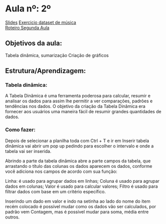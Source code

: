 # Aula nº: 2º

[Slides](https://docs.google.com/presentation/d/1Fjwq0FEMwftnM-kNwzw1BCppqDFXmOmAlPlk8tm1N54/edit?usp=sharing) 
[Exercicio dataset de música](https://github.com/LRCaetanoM/PORTA-PUC-MINAS/blob/main/Aula%202/dataset-spotify-v1.xlsx)  
[Roteiro Segunda Aula](https://docs.google.com/document/d/1sd4PZCvvjh7KGvcqP2RTEh2wTeJChpCh33GeR1ffbbo/edit?usp=sharing)  

## Objetivos da aula:
Tabela dinâmica, sumarização
Criação de gráficos

## Estrutura/Aprendizagem:
### Tabela dinâmica:
A Tabela Dinâmica é uma ferramenta poderosa para calcular, resumir e analisar os dados para assim lhe permitir a ver comparações, padrões e tendências nos dados. O objetivo da criação da Tabela Dinâmica era fornecer aos usuários uma maneira fácil de resumir grandes quantidades de dados.

### Como fazer:
Depois de selecionar a planilha toda com Ctrl + T e ir em Inserir tabela dinâmica vai abrir um pop up pedindo para escolher o intervalo e onde a tabela vai ser inserida.

Abrindo a parte da tabela dinâmica abre a parte campos da tabela, que arrastando o título das colunas os dados aparecem os dados, conforme você adiciona nos campos de acordo com sua função:

Linha: é usado para agrupar dados em linhas;
Coluna é usado para agrupar dados em colunas;
Valor é usado para calcular valores; 
Filtro é usado para filtrar dados com base em um critério específico.

Inserindo um dado em valor e indo na setinha ao lado do nome do item recém colocado é possível mudar como os dados vão ser calculados, por padrão vem Contagem, mas é possível mudar para soma, média entre outros.

